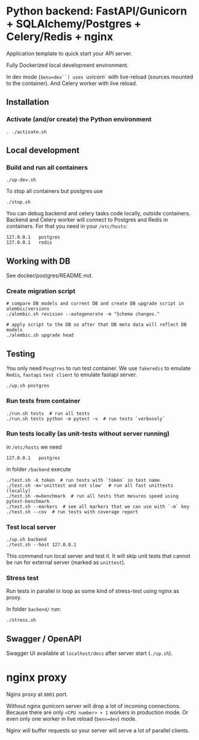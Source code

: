 # Python backend: FastAPI/Gunicorn + SQLAlchemy/Postgres + Celery/Redis + nginx

Application template to quick start your API server.

Fully Dockerized local development environment.

In dev mode (`$env=dev``) uses `uvicorn` with live-reload (sources mounted to the 
container). And Celery worker with live reload.

## Installation

### Activate (and/or create) the Python environment 

```
. ./activate.sh
```

## Local development

### Build and run all containers

```console
./up-dev.sh 
```

To stop all containers but postgres use
```console
./stop.sh 
```

You can debug backend and celery tasks code locally, outside containers.
Backend and Celery worker will connect to Postgres and Redis in containers. 
For that you need in your `/etc/hosts`:

    127.0.0.1   postgres
    127.0.0.1   redis
    
## Working with DB

See docker/postgres/README.md.

### Create migration script

```console
# compare DB models and current DB and create DB upgrade script in alembic/versions
./alembic.sh revision --autogenerate -m "Schema changes."

# apply script to the DB so after that DB meta data will reflect DB models  
./alembic.sh upgrade head
```

## Testing

You only need `Posgtres` to run test container.
We use `fakeredis` to emulate `Redis`, `fastapi` `test client` to emulate fastapi server.

```console
./up.sh postgres
```

### Run tests from container

```console
./run.sh tests  # run all tests
./run.sh tests python -m pytest -v  # run tests `verbosely`
```

### Run tests locally (as unit-tests without server running)

in `/etc/hosts` we need

    127.0.0.1   postgres
    
in folder `/backend` execute

```console
./test.sh -k token  # run tests with `token` in test name
./test.sh -m='unittest and not slow'  # run all fast unittests (locally)
./test.sh -m=benchmark  # run all tests that mesures speed using pytest-benchmark
./test.sh --markers  # see all markers that we can use with `-m` key
./test.sh --cov  # run tests with coverage report
```

### Test local server

```console
./up.sh backend
./test.sh --host 127.0.0.1 
```

This command run local server and test it.
It will skip unit tests that cannot be run for external server (marked as `unittest`).

### Stress test

Run tests in parallel in loop as some kind of stress-test using nginx as proxy.
 
In folder `backend/` run:
```console
./stress.sh
```

## Swagger / OpenAPI

Swagger UI available at `localhost/docs` after server start (`./up.sh`).

# nginx proxy

Nginx proxy at `8001` port.

Without nginx gunicorn server will drop a lot of incoming connections.
Because there are only `<CPU number> + 1` workers in production mode. 
Or even only one worker in live reload (`$env=dev`) mode.

Nginx will buffer requests so your server will serve a lot of parallel clients.
